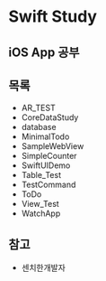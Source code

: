 # Swift Study

## iOS App 공부

## 목록
* AR_TEST
* CoreDataStudy
* database
* MinimalTodo
* SampleWebView
* SimpleCounter
* SwiftUIDemo
* Table_Test
* TestCommand
* ToDo
* View_Test
* WatchApp

## 참고

* 센치한개발자
